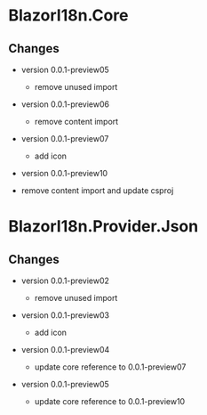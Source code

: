 # BlazorI18n.Core
## Changes
- version 0.0.1-preview05
  - remove unused import

- version 0.0.1-preview06
  - remove content import

- version 0.0.1-preview07
  - add icon

 - version 0.0.1-preview10
  - remove content import and update csproj

# BlazorI18n.Provider.Json
## Changes
- version 0.0.1-preview02
  - remove unused import

- version 0.0.1-preview03
  - add icon

- version 0.0.1-preview04
  - update core reference to 0.0.1-preview07

- version 0.0.1-preview05
  - update core reference to 0.0.1-preview10